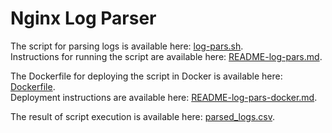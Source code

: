 
# Nginx Log Parser

The script for parsing logs is available here: [log-pars.sh](https://github.com/BLASHCHUK-9/nginx-log-parser/blob/main/log-pars.sh).  
Instructions for running the script are available here: [README-log-pars.md](https://github.com/BLASHCHUK-9/nginx-log-parser/blob/main/README-log-pars.md).

The Dockerfile for deploying the script in Docker is available here: [Dockerfile](https://github.com/BLASHCHUK-9/nginx-log-parser/blob/main/Dockerfile).  
Deployment instructions are available here: [README-log-pars-docker.md](https://github.com/BLASHCHUK-9/nginx-log-parser/blob/main/README-log-pars-docker.md).

The result of script execution is available here: [parsed_logs.csv](https://github.com/BLASHCHUK-9/nginx-log-parser/blob/main/parsed_logs.csv).
